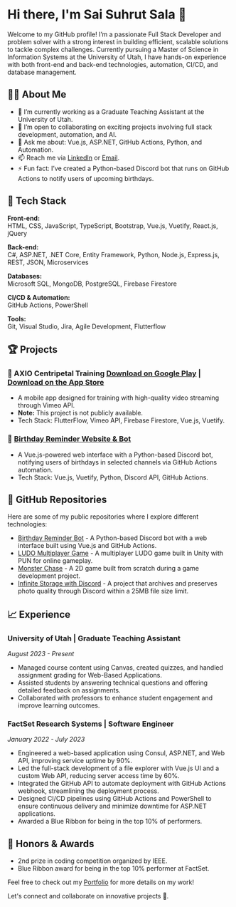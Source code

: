 # Hi there, I'm Sai Suhrut Sala 👋

Welcome to my GitHub profile! I’m a passionate Full Stack Developer and problem solver with a strong interest in building efficient, scalable solutions to tackle complex challenges. Currently pursuing a Master of Science in Information Systems at the University of Utah, I have hands-on experience with both front-end and back-end technologies, automation, CI/CD, and database management.

## 👨‍💻 About Me

- 🔭 I’m currently working as a Graduate Teaching Assistant at the University of Utah.
- 👯 I’m open to collaborating on exciting projects involving full stack development, automation, and AI.
- 💬 Ask me about: Vue.js, ASP.NET, GitHub Actions, Python, and Automation.
- 📫 Reach me via [LinkedIn](http://www.linkedin.com/in/sai-suhrut-sala) or [Email](mailto:saisuhrut@hotmail.com).
- ⚡ Fun fact: I’ve created a Python-based Discord bot that runs on GitHub Actions to notify users of upcoming birthdays.

## 🚀 Tech Stack

**Front-end:**  
HTML, CSS, JavaScript, TypeScript, Bootstrap, Vue.js, Vuetify, React.js, jQuery

**Back-end:**  
C#, ASP.NET, .NET Core, Entity Framework, Python, Node.js, Express.js, REST, JSON, Microservices

**Databases:**  
Microsoft SQL, MongoDB, PostgreSQL, Firebase Firestore

**CI/CD & Automation:**  
GitHub Actions, PowerShell

**Tools:**  
Git, Visual Studio, Jira, Agile Development, Flutterflow

## 🏆 Projects

### 🎥 AXIO Centripetal Training  [Download on Google Play](https://play.google.com/store/apps/details?id=com.axiocentripetaltraining.axiotrainingmobileapplication&hl=en_US) | [Download on the App Store](https://apps.apple.com/us/app/axio-centripetal-training/id6550901316)
- A mobile app designed for training with high-quality video streaming through Vimeo API.  
- **Note:** This project is not publicly available.  
- Tech Stack: FlutterFlow, Vimeo API, Firebase Firestore, Vue.js, Vuetify.

### 🎉 [Birthday Reminder Website & Bot](https://birthday-reminder-pro.web.app/)  
- A Vue.js-powered web interface with a Python-based Discord bot, notifying users of birthdays in selected channels via GitHub Actions automation.
- Tech Stack: Vue.js, Vuetify, Python, Discord API, GitHub Actions.

## 📂 GitHub Repositories

Here are some of my public repositories where I explore different technologies:

- [Birthday Reminder Bot](https://github.com/suhrusai/birthday-reminder) - A Python-based Discord bot with a web interface built using Vue.js and GitHub Actions.
- [LUDO Multiplayer Game](https://github.com/suhrusai/ludo-multiplayer) - A multiplayer LUDO game built in Unity with PUN for online gameplay.
- [Monster Chase](https://github.com/suhrusai/monster-chase) - A 2D game built from scratch during a game development project.
- [Infinite Storage with Discord](https://github.com/suhrusai/photos-storage-discord) - A project that archives and preserves photo quality through Discord within a 25MB file size limit.

## 📈 Experience

### University of Utah | Graduate Teaching Assistant  
_August 2023 - Present_  
- Managed course content using Canvas, created quizzes, and handled assignment grading for Web-Based Applications.  
- Assisted students by answering technical questions and offering detailed feedback on assignments.
- Collaborated with professors to enhance student engagement and improve learning outcomes.

### FactSet Research Systems | Software Engineer  
_January 2022 - July 2023_  
- Engineered a web-based application using Consul, ASP.NET, and Web API, improving service uptime by 90%.  
- Led the full-stack development of a file explorer with Vue.js UI and a custom Web API, reducing server access time by 60%.  
- Integrated the GitHub API to automate deployment with GitHub Actions webhook, streamlining the deployment process.  
- Designed CI/CD pipelines using GitHub Actions and PowerShell to ensure continuous delivery and minimize downtime for ASP.NET applications.  
- Awarded a Blue Ribbon for being in the top 10% of performers.

## 🏅 Honors & Awards
- 2nd prize in coding competition organized by IEEE.
- Blue Ribbon award for being in the top 10% performer at FactSet.

Feel free to check out my [Portfolio](https://myportfoliovue.web.app/) for more details on my work!

Let's connect and collaborate on innovative projects 🚀.
